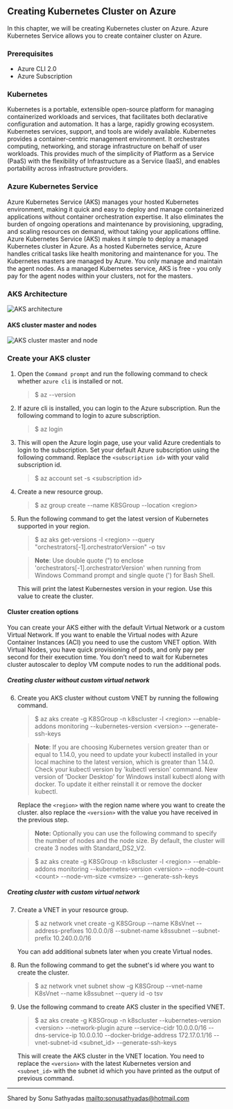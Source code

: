 ## Creating Kubernetes Cluster on Azure
In this chapter, we will be creating Kubernetes cluster on Azure. Azure Kubernetes Service allows you to create container cluster on Azure. 
### Prerequisites
* Azure CLI 2.0
* Azure Subscription
  
### Kubernetes
Kubernetes is a portable, extensible open-source platform for managing containerized workloads and services, that facilitates both declarative configuration and automation. It has a large, rapidly growing ecosystem. Kubernetes services, support, and tools are widely available.
Kubernetes provides a container-centric management environment. It orchestrates computing, networking, and storage infrastructure on behalf of user workloads. This provides much of the simplicity of Platform as a Service (PaaS) with the flexibility of Infrastructure as a Service (IaaS), and enables portability across infrastructure providers.

### Azure Kubernetes Service
Azure Kubernetes Service (AKS) manages your hosted Kubernetes environment, making it quick and easy to deploy and manage containerized applications without container orchestration expertise. It also eliminates the burden of ongoing operations and maintenance by provisioning, upgrading, and scaling resources on demand, without taking your applications offline.
Azure Kubernetes Service (AKS) makes it simple to deploy a managed Kubernetes cluster in Azure. As a hosted Kubernetes service, Azure handles critical tasks like health monitoring and maintenance for you. The Kubernetes masters are managed by Azure. You only manage and maintain the agent nodes. As a managed Kubernetes service, AKS is free - you only pay for the agent nodes within your clusters, not for the masters.
### AKS Architecture

![AKS architecture](https://docs.microsoft.com/en-us/azure/architecture/reference-architectures/microservices/_images/aks.png "AKS architecture")

#### AKS cluster master and nodes
![AKS cluster master and node](https://docs.microsoft.com/en-us/azure/aks/media/concepts-clusters-workloads/cluster-master-and-nodes.png)

### Create your AKS cluster
1. Open the `Command prompt` and run the following command to check whether `azure cli` is installed or not.
   > $ az --version
2. If azure cli is installed, you can login to the Azure subscription. Run the following command to login to azure subscription.
   > $ az login
3. This will open the Azure login page, use your valid Azure credentials to login to the subscription.
Set your default Azure subscription using the following command. Replace the `<subscription id>` with your valid subscription id.
    > $ az account set -s &lt;subscription id&gt;
4. Create a new resource group.
   > $ az group create --name K8SGroup --location &lt;region&gt;
5. Run the following command to get the latest version of Kubernetes supported in your region.
   > $ az aks get-versions -l &lt;region&gt; --query "orchestrators[-1].orchestratorVersion" -o tsv
    
    > <b>Note</b>: Use double quote (") to enclose 'orchestrators[-1].orchestratorVersion' when running from Windows Command prompt and single quote (') for Bash Shell.

    This will print the latest Kubernestes version in your region. Use this value to create the cluster.
#### Cluster creation options
You can create your AKS either with the default Virtual Network or a custom Virtual Network. If you want to enable the Virtual nodes with Azure Container Instances (ACI) you need to use the custom VNET option. With Virtual Nodes, you have quick provisioning of pods, and only pay per second for their execution time. You don’t need to wait for Kubernetes cluster autoscaler to deploy VM compute nodes to run the additional pods.

##### Creating cluster without custom virtual network

6. Create you AKS cluster without custom VNET by running the following command. 
   > $ az aks create -g K8SGroup -n k8scluster -l &lt;region&gt; --enable-addons monitoring --kubernetes-version &lt;version&gt; --generate-ssh-keys 

    > <b>Note</b>: If you are choosing Kubernetes version greater than or equal to 1.14.0, you need to update your kubectl installed in your local machine to the latest version, which is greater than 1.14.0. Check your kubectl version by 'kubectl version' command. New version of 'Docker Desktop' for Windows install kubectl along with docker. To update it either reinstall it or remove the docker kubectl.

    Replace the `<region>` with the region name where you want to create the cluster. also replace the `<version>` with the value you have received in the previous step.
    > **Note:** Optionally you can use the following command to specify the number of nodes and the node size. By default, the cluster will create 3 nodes with Standard_DS2_V2.

    > $ az aks create -g K8SGroup -n k8scluster -l &lt;region&gt; --enable-addons monitoring     --kubernetes-version &lt;version&gt;  --node-count &lt;count&gt;  --node-vm-size &lt;vmsize&gt; --generate-ssh-keys

##### Creating cluster with custom virtual network

7. Create a VNET in your resource group.
   > $ az network vnet create -g K8SGroup --name K8sVnet --address-prefixes 10.0.0.0/8     --subnet-name k8ssubnet --subnet-prefix 10.240.0.0/16

    You can add additional subnets later when you create Virtual nodes.
8. Run the following command to get the subnet's id where you want to create the cluster.
   > $ az network vnet subnet show -g K8SGroup --vnet-name K8sVnet --name k8ssubnet --query id -o tsv
9.  Use the following command to create AKS cluster in the specified VNET.
    > $ az aks create -g K8SGroup -n k8scluster --kubernetes-version &lt;version&gt; --network-plugin azure --service-cidr 10.0.0.0/16 --dns-service-ip 10.0.0.10 --docker-bridge-address 172.17.0.1/16 --vnet-subnet-id &lt;subnet_id&gt; --generate-ssh-keys

    This will create the AKS cluster in the VNET location. You need to replace the `<version>` with the latest Kubernetes version and `<subnet_id>` with the subnet id which you have printed as the output of previous command. 

---
Shared by Sonu Sathyadas
[mailto:sonusathyadas@hotmail.com](mailto:sonusathyadas@gmail.com)